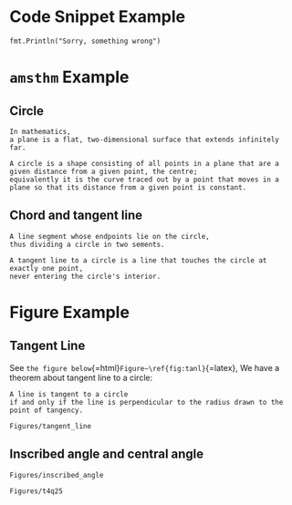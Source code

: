 # Code Snippet Example

```{.Go path="../filters/codeblock/figure/figure.go" block="figure"}
fmt.Println("Sorry, something wrong")
```

# `amsthm` Example

## Circle

```{.theorem type=definition item=Plane}
In mathematics,
a plane is a flat, two-dimensional surface that extends infinitely far.
```

```{.theorem type=definition item=Circle}
A circle is a shape consisting of all points in a plane that are a given distance from a given point, the centre;
equivalently it is the curve traced out by a point that moves in a plane so that its distance from a given point is constant.
```

## Chord and tangent line

```{.theorem type=definition item=Chord}
A line segment whose endpoints lie on the circle,
thus dividing a circle in two sements.
```

```{.theorem type=definition item="Tangent line"}
A tangent line to a circle is a line that touches the circle at exactly one point,
never entering the circle's interior.
```

# Figure Example

## Tangent Line

See `the figure below`{=html}`Figure~\ref{fig:tanl}`{=latex},
We have a theorem about tangent line to a circle:

```{.theorem type=theorem item="Tangent line to a circle"}
A line is tangent to a circle
if and only if the line is perpendicular to the radius drawn to the point of tangency.
```

```{.figure caption="Tangent line to a circle" label="tanl" options="scale=1" place="hb"}
Figures/tangent_line
```

## Inscribed angle and central angle

```{.figure caption="Inscribed Angle and Central Angle" label="insc" options="scale=1"}
Figures/inscribed_angle
```

```{.figure caption="Test4 Q25" label="t4q25"}
Figures/t4q25
```
